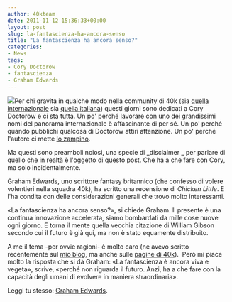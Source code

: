 ```yaml
---
author: 40kteam
date: 2011-11-12 15:36:33+00:00
layout: post
slug: la-fantascienza-ha-ancora-senso
title: "La fantascienza ha ancora senso?"
categories:
- News
tags:
- Cory Doctorow
- fantascienza
- Graham Edwards
---
```


![](http://quarantak.wpengine.com/wp-content/uploads/2011/11/Cory-Doctorow.jpg)Per chi gravita in qualche modo nella community di 40k (sia [quella internazionale](http://twitter.com/#!/40kBooks) sia [quella italiana](http://twitter.com/#!/40kita)) questi giorni sono dedicati a Cory Doctorow e ci sta tutta. Un po' perché lavorare con uno dei grandissimi nomi del panorama internazionale è affascinante di per sé. Un po' perché quando pubblichi qualcosa di Doctorow attiri attenzione. Un po' perché l'autore ci mette [lo zampino](http://40k.it/2011/11/12/lo-zampino-dellautore/).

Ma questi sono preamboli noiosi, una specie di _disclaimer _ per parlare di quello che in realtà è l'oggetto di questo post. Che ha a che fare con Cory, ma solo incidentalmente.

Graham Edwards, uno scrittore fantasy britannico (che confesso di volere volentieri nella squadra 40k), ha scritto una recensione di _Chicken Little_. E l'ha condita con delle considerazioni generali che trovo molto interessanti.

«La fantascienza ha ancora senso?», si chiede Graham. Il presente è una continua innovazione accelerata, siamo bombardati da mille cose nuove ogni giorno. E torna il mente quella vecchia citazione di William Gibson secondo cui il futuro è già qui, ma non è stato equamente distribuito.

A me il tema -per ovvie ragioni- è molto caro (ne avevo scritto recentemente sul [mio blog](http://www.bookcafe.net/blog/blog.cfm?id=1479), ma anche sulle [pagine di 40k](http://www.40kbooks.com/?p=2090)).  Però mi piace molto la risposta che si dà Graham: «La fantascienza è ancora viva e vegeta», scrive, «perché non riguarda il futuro. Anzi, ha a che fare con la capacità degli umani di evolvere in maniera straordinaria».

Leggi tu stesso: [Graham Edwards](http://grahamedwardsonline.wordpress.com/2011/11/11/chicken-little-by-cory-doctorow/).
